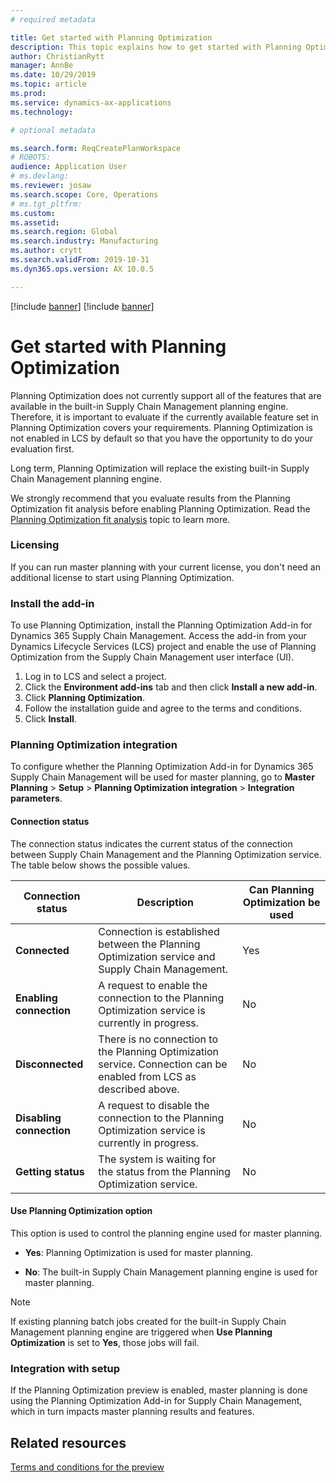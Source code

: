 ```yaml
---
# required metadata

title: Get started with Planning Optimization
description: This topic explains how to get started with Planning Optimization. 
author: ChristianRytt
manager: AnnBe
ms.date: 10/29/2019
ms.topic: article
ms.prod: 
ms.service: dynamics-ax-applications
ms.technology: 

# optional metadata

ms.search.form: ReqCreatePlanWorkspace
# ROBOTS: 
audience: Application User
# ms.devlang: 
ms.reviewer: josaw
ms.search.scope: Core, Operations
# ms.tgt_pltfrm: 
ms.custom: 
ms.assetid: 
ms.search.region: Global
ms.search.industry: Manufacturing
ms.author: crytt
ms.search.validFrom: 2019-10-31
ms.dyn365.ops.version: AX 10.0.5

---
```


[!include [banner](../../includes/preview-banner.md)]
[!include [banner](../../includes/banner.md)]


# Get started with Planning Optimization

Planning Optimization does not currently support all of the features that are available in the built-in Supply Chain Management planning engine. Therefore, it is important to evaluate if the currently available feature set in Planning Optimization covers your requirements. Planning Optimization is not enabled in LCS by default so that you have the opportunity to do your evaluation first.

Long term, Planning Optimization will replace the existing built-in Supply Chain Management planning engine.

We strongly recommend that you evaluate results from the Planning Optimization fit analysis before enabling Planning Optimization. Read the [Planning Optimization fit analysis](planning-optimization-fit-analysis.md) topic to learn more.

### Licensing

If you can run master planning with your current license, you don't need an additional license to start using Planning Optimization.

### Install the add-in

To use Planning Optimization, install the Planning Optimization Add-in for Dynamics 365 Supply Chain Management. Access the add-in from your Dynamics Lifecycle Services (LCS) project and enable the use of Planning Optimization from the Supply Chain Management user interface (UI).

1. Log in to LCS and select a project.
1. Click the **Environment add-ins** tab and then click **Install a new add-in**.
1. Click **Planning Optimization**.
1. Follow the installation guide and agree to the terms and conditions.
1. Click **Install**.

### Planning Optimization integration

To configure whether the Planning Optimization Add-in for Dynamics 365 Supply Chain Management will be used for master planning, go to **Master Planning** > **Setup** > **Planning Optimization integration** > **Integration parameters**.


#### Connection status

The connection status indicates the current status of the connection between Supply Chain Management and the Planning Optimization service. The table below shows the possible values.

| Connection status | Description | Can Planning Optimization be used |
| --- | --- | --- |
| **Connected** | Connection is established between the Planning Optimization service and Supply Chain Management. | Yes |
| **Enabling connection** | A request to enable the connection to the Planning Optimization service is currently in progress. | No |
| **Disconnected** | There is no connection to the Planning Optimization service. Connection can be enabled from LCS as described above. | No |
| **Disabling connection** | A request to disable the connection to the Planning Optimization service is currently in progress. | No |
| **Getting status** | The system is waiting for the status from the Planning Optimization service. | No |

#### Use Planning Optimization option

This option is used to control the planning engine used for master planning.

- **Yes**: Planning Optimization is used for master planning.

- **No**: The built-in Supply Chain Management planning engine is used for master planning.

> [!NOTE]
> If existing planning batch jobs created for the built-in Supply Chain Management planning engine are triggered when **Use Planning Optimization** is set to **Yes**, those jobs will fail.

### Integration with setup

If the Planning Optimization preview is enabled, master planning is done using the Planning Optimization Add-in for Supply Chain Management, which in turn impacts master planning results and features.

## Related resources
[Terms and conditions for the preview](https://go.microsoft.com/fwlink/?linkid=2015274)
